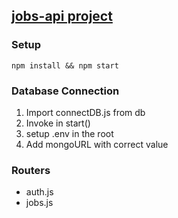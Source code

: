 
## [jobs-api project](https://job-api-temp.onrender.com/)

### Setup

`npm install && npm start`

### Database Connection
1. Import connectDB.js from db
2. Invoke in start()
3. setup .env in the root
4. Add mongoURL with correct value

### Routers
- auth.js
- jobs.js